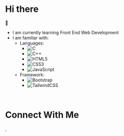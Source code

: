 # <h1>Hi there</h1>👋
 - I am currently learning Front End Web Development
 - I am familiar with:
   - Languages:
        - ![C](https://img.shields.io/badge/c-%2300599C.svg?style=for-the-badge&logo=c&logoColor=white)
        - ![C++](https://img.shields.io/badge/c++-%2300599C.svg?style=for-the-badge&logo=c%2B%2B&logoColor=white)  
        - ![HTML5](https://img.shields.io/badge/html5-%23E34F26.svg?style=for-the-badge&logo=html5&logoColor=white)
        - ![CSS3](https://img.shields.io/badge/css3-%231572B6.svg?style=for-the-badge&logo=css3&logoColor=white) 
        - ![JavaScript](https://img.shields.io/badge/javascript-%23323330.svg?style=for-the-badge&logo=javascript&logoColor=%23F7DF1E)  
   - Framework: 
        - ![Bootstrap](https://img.shields.io/badge/bootstrap-%23563D7C.svg?style=for-the-badge&logo=bootstrap&logoColor=white)
        - ![TailwindCSS](https://img.shields.io/badge/tailwindcss-%2338B2AC.svg?style=for-the-badge&logo=tailwind-css&logoColor=white)
 </br>
 <h1>Connect With Me</h1>
 <a href="https://www.facebook.com/Shreejal.Dhungana10" target="_blank">
             <img src="https://img.shields.io/badge/Facebook-1877F2?style=for-the-badge&logo=facebook&logoColor=white" alt="">
 </a>
 <a href="https://www.instagram.com/shreejal_dhungana/" target="_blank">
             <img src="https://img.shields.io/badge/Instagram-E4405F?style=for-the-badge&logo=instagram&logoColor=white" alt="">
 </a>
       
          

